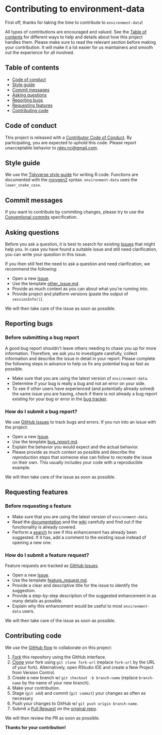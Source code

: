 # Contributing to environment-data

First off, thanks for taking the time to contribute to `environment-data`!

All types of contributions are encouraged and valued. See the 
[Table of contents](#table-of-contents) for different ways to help and details 
about how this project handles them. Please make sure to read the relevant 
section before making your contribution. It will make it a lot easier for us 
maintainers and smooth out the experience for all involved.



## Table of contents

- [Code of conduct](#code-of-conduct)
- [Style guide](#style-guide)
- [Commit messages](#commit-messages)
- [Asking questions](#asking-questions)
- [Reporting bugs](#reporting-bugs)
- [Requesting features](#requesting-features)
- [Contributing code](#contributing-code)



## Code of conduct

This project is released with a [Contributor Code of Conduct](https://github.com/biodiversitydata/environment-data/blob/main/CODE_OF_CONDUCT.md). By participating, you are expected to uphold this code. Please report unacceptable behavior to <rdev.nc@gmail.com>.



## Style guide

We use the [Tidyverse style guide](https://style.tidyverse.org/) for writing R code. Functions are documented with the [roxygen2](https://roxygen2.r-lib.org/articles/roxygen2.html) syntax. `environment-data` uses the `lower_snake_case`.



## Commit messages

If you want to contribute by commiting changes, please try to use the [Conventional commits](https://www.conventionalcommits.org/en/v1.0.0/) specification.



## Asking questions

Before you ask a question, it is best to search for existing [Issues](https://github.com/biodiversitydata/environment-data/issues) that might help you. In case you have found a suitable issue and still need clarification, you can write your question in this issue.

If you then still feel the need to ask a question and need clarification, we recommend the following:

- Open a new [Issue](https://github.com/biodiversitydata/environment-data/issues/new).
- Use the template [other_issue.md](https://github.com/biodiversitydata/environment-data/blob/main/.github/ISSUE_TEMPLATE/other_issue.md).
- Provide as much context as you can about what you're running into.
- Provide project and platform versions (paste the output of `sessionInfo()`).

We will then take care of the issue as soon as possible.



## Reporting bugs



### Before submitting a bug report

A good bug report shouldn't leave others needing to chase you up for more  information. Therefore, we ask you to investigate carefully, collect information and describe the issue in detail in your report. Please complete the following steps in advance to help us fix any potential bug as fast as possible.

- Make sure that you are using the latest version of `environment-data`.
- Determine if your bug is really a bug and not an error on your side.
- To see if other users have experienced (and potentially already solved) the same issue you are having, check if there is not already a bug report existing for your bug or error in the [bug tracker](https://github.com/biodiversitydata/environment-data/issues?q=label%3Abug).



### How do I submit a bug report?

We use [GitHub Issues](https://github.com/biodiversitydata/environment-data/issues) to 
track bugs and errors. If you run into an issue with the project:

- Open a new [Issue](https://github.com/biodiversitydata/environment-data/issues/new).
- Use the template [bug_report.md](https://github.com/biodiversitydata/environment-data/blob/main/.github/ISSUE_TEMPLATE/bug_report.md).
- Explain the behavior you would expect and the actual behavior.
- Please provide as much context as possible and describe the 
*reproduction steps* that someone else can follow to recreate the issue on 
their own. This usually includes your code with a reproducible example.

We will then take care of the issue as soon as possible.



## Requesting features



### Before requesting a feature

- Make sure that you are using the latest version of `environment-data`.
- Read the [documentation](https://github.com/biodiversitydata/environment-data/) and the [wiki](https://github.com/biodiversitydata/environment-data/wiki) carefully and find out if the functionality is already covered.
- Perform a [search](https://github.com/biodiversitydata/environment-data/issues) to see if this enhancement has already been suggested. If it has, add a comment to the existing issue instead of opening a new one.



### How do I submit a feature request?

Feature requests are tracked as [GitHub Issues](https://github.com/biodiversitydata/environment-data/issues).

- Open a new [Issue](https://github.com/biodiversitydata/environment-data/issues/new).
- Use the template [feature_request.md](https://github.com/biodiversitydata/environment-data/blob/main/.github/ISSUE_TEMPLATE/feature_request.md).
- Provide a clear and descriptive title for the issue to identify the suggestion.
- Provide a step-by-step description of the suggested enhancement in as many details as possible.
- Explain why this enhancement would be useful to most `environment-data` users.

We will then take care of the issue as soon as possible.



## Contributing code

We use the [GitHub flow](https://docs.github.com/en/get-started/quickstart/github-flow) to collaborate on this project:


1. [Fork](https://docs.github.com/en/get-started/quickstart/contributing-to-projects) this repository using the GitHub interface.
1. [Clone](https://docs.github.com/en/repositories/creating-and-managing-repositories/cloning-a-repository) your fork using `git clone fork-url` (replace `fork-url` by the URL of your fork). Alternatively, open RStudio IDE and create a New Project from Version Control.
1. Create a new branch w/ `git checkout -b branch-name` (replace `branch-name` by the name of your new branch).
1. Make your contribution.
1. Stage (`git add`) and commit (`git commit`) your changes as often as necessary
1. Push your changes to GitHub w/ `git push origin branch-name`.
3. Submit a [Pull Request](https://docs.github.com/en/get-started/quickstart/contributing-to-projects#making-a-pull-request) on the [original repo](https://github.com/biodiversitydata/environment-data/compare).

We will then review the PR as soon as possible.


**Thanks for your contribution!**
